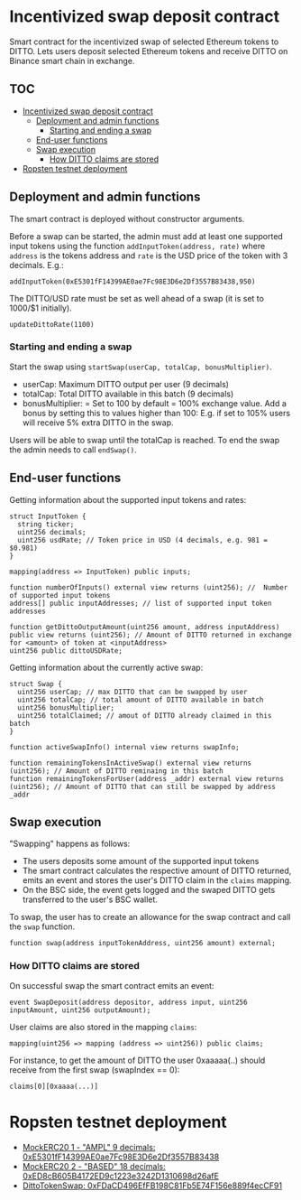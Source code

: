 # Incentivized swap deposit contract

Smart contract for the incentivized swap of selected Ethereum tokens to DITTO. Lets users deposit selected Ethereum tokens and receive DITTO on Binance smart chain in exchange.

## TOC

- [Incentivized swap deposit contract](#incentivized-swap-deposit-contract)
  * [Deployment and admin functions](#deployment-and-admin-functions)
    + [Starting and ending a swap](#starting-and-ending-a-swap)
  * [End-user functions](#end-user-functions)
  * [Swap execution](#swap-execution)
    + [How DITTO claims are stored](#how-ditto-claims-are-stored)
- [Ropsten testnet deployment](#ropsten-testnet-deployment)

## Deployment and admin functions

The smart contract is deployed without constructor arguments.

Before a swap can be started, the admin must add at least one supported input tokens using the function `addInputToken(address, rate)` where `address` is the tokens address and `rate` is the USD price of the token with 3 decimals. E.g.:

```
addInputToken(0xE5301fF14399AE0ae7Fc98E3D6e2Df3557B83438,950)
```

The DITTO/USD rate must be set as well ahead of a swap (it is set to 1000/$1 initially).

```
updateDittoRate(1100)

```

### Starting and ending a swap

Start the swap using `startSwap(userCap, totalCap, bonusMultiplier)`.

- userCap: Maximum DITTO output per user (9 decimals)
- totalCap: Total DITTO available in this batch (9 decimals)
- bonusMultiplier: = Set to 100 by default = 100% exchange value. Add a bonus by setting this to values higher than 100: E.g. if set to 105% users will receive 5% extra DITTO in the swap.

Users will be able to swap until the totalCap is reached. To end the swap the admin needs to call `endSwap()`.

## End-user functions

Getting information about the supported input tokens and rates:

```
struct InputToken {
  string ticker;
  uint256 decimals;
  uint256 usdRate; // Token price in USD (4 decimals, e.g. 981 = $0.981)
}
    
mapping(address => InputToken) public inputs;
 
function numberOfInputs() external view returns (uint256); //  Number of supported input tokens
address[] public inputAddresses; // list of supported input token addresses

function getDittoOutputAmount(uint256 amount, address inputAddress) public view returns (uint256); // Amount of DITTO returned in exchange for <amount> of token at <inputAddress>
uint256 public dittoUSDRate;

```

Getting information about the currently active swap:

```
struct Swap {
  uint256 userCap; // max DITTO that can be swapped by user
  uint256 totalCap; // total amount of DITTO available in batch
  uint256 bonusMultiplier;
  uint256 totalClaimed; // amout of DITTO already claimed in this batch
}

function activeSwapInfo() internal view returns swapInfo;

function remainingTokensInActiveSwap() external view returns (uint256); // Amount of DITTO reminaing in this batch
function remainingTokensForUser(address _addr) external view returns (uint256); // Amount of DITTO that can still be swapped by address _addr
```

## Swap execution

"Swapping" happens as follows:

- The users deposits some amount of the supported input tokens
- The smart contract calculates the respective amount of DITTO returned, emits an event and stores the user's DITTO claim in the `claims` mapping.
- On the BSC side, the event gets logged and the swaped DITTO gets transferred to the user's BSC wallet.

To swap, the user has to create an allowance for the swap contract and call the `swap` function.

```
function swap(address inputTokenAddress, uint256 amount) external; 
```

### How DITTO claims are stored

On successful swap the smart contract emits an event:

```
event SwapDeposit(address depositor, address input, uint256 inputAmount, uint256 outputAmount);
```

User claims are also stored in the mapping `claims`:

```
mapping(uint256 => mapping (address => uint256)) public claims;
```

For instance, to get the amount of DITTO the user 0xaaaaa(..) should receive from the first swap (swapIndex == 0):

```
claims[0][0xaaaa(...)]
```

# Ropsten testnet deployment

- [MockERC20 1 - "AMPL" 9 decimals: 0xE5301fF14399AE0ae7Fc98E3D6e2Df3557B83438](https://ropsten.etherscan.io/address/0xE5301fF14399AE0ae7Fc98E3D6e2Df3557B83438)
- [MockERC20 2 - "BASED" 18 decimals: 0xED8cB605B4172ED9c1223e3242D1310698d26afE](https://ropsten.etherscan.io/address/0xED8cB605B4172ED9c1223e3242D1310698d26afE)
- [DittoTokenSwap: 0xFDaCD496EfFB198C81Fb5E74F156e889f4ecCF91](https://ropsten.etherscan.io/address/0xFDaCD496EfFB198C81Fb5E74F156e889f4ecCF91) 

